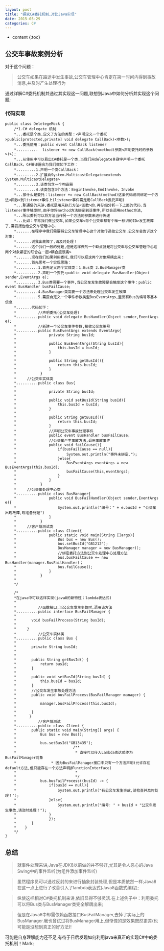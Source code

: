 ```yaml
---
layout: post
title: "探究C#委托机制,对比Java实现"
date: 2015-05-29
categories: C#
---
```


* content
{:toc}

## 公交车事故案例分析

对于这个问题：	
>公交车如果在路途中发生事故,公交车管理中心肯定在第一时间内得到事故消息,并及时产生处理行为

通过详解C#委托机制并通过其实现这一问题,联想到Java中如何分析并实现这个问题;

### 代码实现

	public class DeletegeMock {		
		/*1.C# delegate 机制
	 	*...委托是个类,定义了方法的类型：<声明定义一个委托>public[protected,private] void delegate CallBack(<参数>);
	 	*...委托使用：public event CallBack listener
	 	*..........	 listener += new CallBack(<method(参数<声明委托时的参数>)>);
	 	*...从使用中可以看出C#委托是一个类,当我们用delegate关键字声明一个委托CallBack，C#编译器会为我们做如下工作：
	 	*.........1.声明一个类CallBack：
	 	*.........2.扩展自System.MulticastDelegate<extends System.MulticastDelegate>
	 	*.........3.该类包含一个构造器
	 	*.........4.该类包含3个方法：BeginInvoke,EndInvoke，Invoke
		*...那什么是委托：listener += new CallBack(method)这条代码说明绑定一个方法<函数>到listener事件上(listener事件需是用CallBack委托声明)
	 	*...那通俗的来讲,委托是用来执行方法<函数>的.再仔细分析一下上面的代码.当listener事件触发时,由于你将method方法绑定到该事件,所以会调用method方法,
	 	*...所以委托可以将方法当作另一个方法的参数来进行传递
	 	*...比如：平常我们做公交车,如果公交车<每个公交车都有个唯一标识的ID>发生故障了,需要报告给公交车管理中心.
	 	*.......在程序中我们需要将公交车管理中心这个对象传递给公交车.公交车会告诉这个对象:
	 	*.......说我出故障了,请及时处理！
	 	*.......这个我们一般的处理,但是这样做的一个缺点就是将公交车与公交车管理中心这两个对象紧密的联合在一起<耦合度很高>
	 	*.......现在我们如果利用委托,我们可以把这两个对象解耦出来：
	 	*.......首先思考一个实现思路：
	 	*..........1.首先定义两个实体类：1.Bus类 2.BusManager类
	 	*..........2.声明一个委托:public void delegate BusHandler(Object sender,EventArgs e);
	 	*..........3.Bus类需要一个事件,当公交车发生故障是会触发这个事件：public event BusHandler busFailCause;
	 	*..........4.BusManager类需要一个方法来处理公交车发生故障
	 	*..........5.需要自定义一个事件参数类型BusEventArgs,里面有Bus的编号等基本信息
	 	*.......代码如下：
		*          //声明委托(公交车处理)
	 	*..........public void delegate BusHandler(Object sender,EventArgs e);
	 	*          //新建一个公交车事件参数,接收公交车编号
		*..........public BusEventArgs extends EventArgs{
	 	*				private String busId;
	 	*				
	 	*				public BusEventArgs(String busId){
	 	*					this.busId = busId;
	 	*				}
	 	*
	 	*				public String getBusId(){
	 	*					return this.busId;
	 	*				}
	 	*			}
	 	*	  //公交车实体类
	 	*..........public class Bus{
	 	*				
	 	*				private String busId;
	 	*				
	 	*				public void setBusId(String busId){
	 	*					this.busId = busId;
	 	*				}	
	 	*				
	 	*				public String getBusId(){
		*					return this.busId;
	 	*				}
	 	*				//声明公交车事故处理事件
	 	*				public event BusHandler busFailCause;
	 	*				//公交车产生事故方法,调用事故事件
	 	*				public void failCause(){
	 	*					if(busFailCause == null){
	 	*						System.out.println("事件未绑定.");
	 	*					}else{
	 	*						BusEventArgs eventArgs = new BusEventArgs(this.busId);
	 	*						busFailCause(this,eventArgs);
	 	*					}
	 	*				}
	 	*			}
	 	* 	  //公交车处理中心类
	 	*..........public class BusManager{
	 	*				public void BusFailHandler(Object sender,EventArgs e){
	 	*					System.out.println("编号：" + e.busId + "公交车出现故障,现准备处理")
	 	*				}
	 	*			}
	 	*	  //客户端测试类
	 	*..........public class Client{
	 	*				public static void main(String []args){
	 	*					Bus bus = new Bus();
	 	*					bus.setBusId("GB1212");
	 	*					BusManager manager = new BusManager();
	 	*					//绑定委托方法到公交车处理中心处理方法
		*					bus.busFailCause += new BusHandler(manager.BusFailHandler)；
	 	*					bus.failCause();
	 	*				}
	 	*			}
	 	* 
		*/
		
		/*
	 	*在java中可以这样实现(java8的新特性：lambda表达式)
		*
		*          //函数接口,当公交车发生事故时,调用该方法
		*..........public interface BusFailManager {
	 	*
		*		void busFailProcess(String busId);
		*
		*	  }
		*          //公交车实体类
		*..........public class Bus {
		*
		*		private String busId;
		*
		*
		*		public String getBusId() {
		*			return busId;
		*		}
		*
		*		public void setBusId(String busId) {
		*			this.busId = busId;
		*		}
		*		//公交车发生事故处理方法
		*		public void busFailProcess(BusFailManager manager) {
		*			
		*			manager.busFailProcess(this.busId);
		*
		*		}
		*	   }
		*          //客户端测试
		*..........public class Client {
		*		public static void main(String[] args) {
		*			Bus bus = new Bus();
		*
		*			bus.setBusId("GB13435");
		*                          /**
		*                           * 直接可以传入Lambda表达式作为BusFailManager对象 
		*   			 * 因为BusFailManager接口中只有一个方法声明(允许存在default方法,但只能存在一个方法声明@FunctionInterface)
		*                           * 
		*                           */
		*			bus.busFailProcess((busId) -> {
		*				if(busId == null){
		*					System.out.println("有公交车发生事故,请检查并及时处理！");
		*				}else{
		*					System.out.println("编号: " + busId + "公交车发生事故,请及时处理！");
		*				}
		*	    		});
		*	   	}
		*	 }		
	 	*/
	}

## 总结

> 就事件处理来讲,Java在JDK8以前做的并不够好,尤其是令人恶心的Java Swing中的事件监听(为组件添加事件监听)
	
> 虽然程序员可以通过反射的来进行抽象封装处理,但是本质依然一样;Java8在这一点上进行了改善引入了lambda表达式(Java8函数式编程);

> 纵使这样相对C#委托机制来讲,依旧显得不够灵活.在上述例子中：利用委托可以将Bus类与BusManager类完全解耦出来;
	
> 但是在Java8中却需依赖函数接口BusFailManager,去掉了实际上的BusManager.我也曾试过将BusManager用上,但惭愧的是效果既然更差(也可能是没想到真正的好方法)!
  
可能是自身理解能力还不足,有待于日后发现如何利用java来真正的实现C#中的委托机制！Mark;
